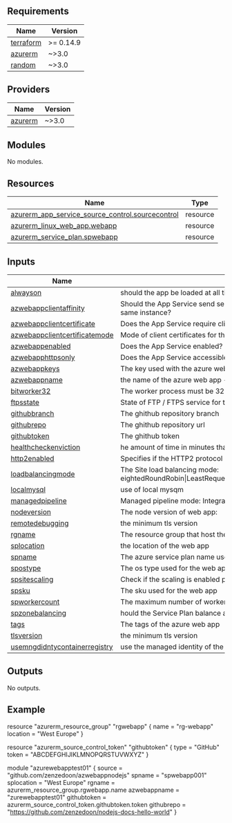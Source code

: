 ## Requirements

| Name | Version |
|------|---------|
| <a name="requirement_terraform"></a> [terraform](#requirement\_terraform) | >= 0.14.9 |
| <a name="requirement_azurerm"></a> [azurerm](#requirement\_azurerm) | ~>3.0 |
| <a name="requirement_random"></a> [random](#requirement\_random) | ~>3.0 |

## Providers

| Name | Version |
|------|---------|
| <a name="provider_azurerm"></a> [azurerm](#provider\_azurerm) | ~>3.0 |

## Modules

No modules.

## Resources

| Name | Type |
|------|------|
| [azurerm_app_service_source_control.sourcecontrol](https://registry.terraform.io/providers/hashicorp/azurerm/latest/docs/resources/app_service_source_control) | resource |
| [azurerm_linux_web_app.webapp](https://registry.terraform.io/providers/hashicorp/azurerm/latest/docs/resources/linux_web_app) | resource |
| [azurerm_service_plan.spwebapp](https://registry.terraform.io/providers/hashicorp/azurerm/latest/docs/resources/service_plan) | resource |

## Inputs

| Name | Description | Type | Default | Required |
|------|-------------|------|---------|:--------:|
| <a name="input_alwayson"></a> [alwayson](#input\_alwayson) | should the app be loaded at all times ? | `bool` | `true` | no |
| <a name="input_azwebappclientaffinity"></a> [azwebappclientaffinity](#input\_azwebappclientaffinity) | Should the App Service send session affinity cookies, which route client requests in the same session to the same instance? | `bool` | `false` | no |
| <a name="input_azwebappclientcertificate"></a> [azwebappclientcertificate](#input\_azwebappclientcertificate) | Does the App Service require client certificates for incoming requests? | `bool` | `false` | no |
| <a name="input_azwebappclientcertificatemode"></a> [azwebappclientcertificatemode](#input\_azwebappclientcertificatemode) | Mode of client certificates for this App Service: required\|Optional\|OptionalInteractiveUser | `string` | `"Optional"` | no |
| <a name="input_azwebappenabled"></a> [azwebappenabled](#input\_azwebappenabled) | Does the App Service enabled? | `bool` | `true` | no |
| <a name="input_azwebapphttpsonly"></a> [azwebapphttpsonly](#input\_azwebapphttpsonly) | Does the App Service accessible only via HTTPS? | `bool` | `true` | no |
| <a name="input_azwebappkeys"></a> [azwebappkeys](#input\_azwebappkeys) | The key used with the azure web app settings | `map` | `{}` | no |
| <a name="input_azwebappname"></a> [azwebappname](#input\_azwebappname) | the name of the azure web app - must be unique | `string` | n/a | yes |
| <a name="input_bitworker32"></a> [bitworker32](#input\_bitworker32) | The worker process must be 32 bit | `bool` | `true` | no |
| <a name="input_ftpsstate"></a> [ftpsstate](#input\_ftpsstate) | State of FTP / FTPS service for this function app:AllAllowed\|FtpsOnly\|Disabled | `string` | `"Disabled"` | no |
| <a name="input_githubbranch"></a> [githubbranch](#input\_githubbranch) | The ghithub repository branch | `string` | `"main"` | no |
| <a name="input_githubrepo"></a> [githubrepo](#input\_githubrepo) | The ghithub repository url | `string` | n/a | yes |
| <a name="input_githubtoken"></a> [githubtoken](#input\_githubtoken) | The ghithub token | `string` | n/a | yes |
| <a name="input_healthcheckenviction"></a> [healthcheckenviction](#input\_healthcheckenviction) | he amount of time in minutes that a node can be unhealthy before being removed from the load balancer | `number` | `2` | no |
| <a name="input_http2enabled"></a> [http2enabled](#input\_http2enabled) | Specifies if the HTTP2 protocol should be enabled | `bool` | `false` | no |
| <a name="input_loadbalancingmode"></a> [loadbalancingmode](#input\_loadbalancingmode) | The Site load balancing mode: eightedRoundRobin\|LeastRequests\|LeastResponseTime\|WeightedTotalTraffic\|RequestHash\|PerSiteRoundRobin | `string` | `"LeastRequests"` | no |
| <a name="input_localmysql"></a> [localmysql](#input\_localmysql) | use of local mysqm | `bool` | `false` | no |
| <a name="input_managedpipeline"></a> [managedpipeline](#input\_managedpipeline) | Managed pipeline mode: Integrated\|Classic | `string` | `"Integrated"` | no |
| <a name="input_nodeversion"></a> [nodeversion](#input\_nodeversion) | The node version of web app: | `string` | `"18-lts"` | no |
| <a name="input_remotedebugging"></a> [remotedebugging](#input\_remotedebugging) | the minimum tls version | `string` | `"1.2"` | no |
| <a name="input_rgname"></a> [rgname](#input\_rgname) | The resource group that host the azure web app | `string` | n/a | yes |
| <a name="input_splocation"></a> [splocation](#input\_splocation) | the location of the web app | `string` | `"West Europe"` | no |
| <a name="input_spname"></a> [spname](#input\_spname) | The azure service plan name used for the web app | `string` | n/a | yes |
| <a name="input_spostype"></a> [spostype](#input\_spostype) | The os type used for the web app | `string` | `"Linux"` | no |
| <a name="input_spsitescaling"></a> [spsitescaling](#input\_spsitescaling) | Check if the scaling is enabled per site | `bool` | `false` | no |
| <a name="input_spsku"></a> [spsku](#input\_spsku) | The sku used for the web app | `string` | `"B1"` | no |
| <a name="input_spworkercount"></a> [spworkercount](#input\_spworkercount) | The maximum number of workers to use in an Elastic SKU Plan. Cannot be set unless using an Elastic SKU | `number` | `1` | no |
| <a name="input_spzonebalancing"></a> [spzonebalancing](#input\_spzonebalancing) | hould the Service Plan balance across Availability Zones in the region | `bool` | `false` | no |
| <a name="input_tags"></a> [tags](#input\_tags) | The tags of the azure web app | `map` | `{}` | no |
| <a name="input_tlsversion"></a> [tlsversion](#input\_tlsversion) | the minimum tls version | `string` | `"1.2"` | no |
| <a name="input_usemngdidntycontainerregistry"></a> [usemngdidntycontainerregistry](#input\_usemngdidntycontainerregistry) | use the managed identity of the container registry? | `bool` | `false` | no |

## Outputs

No outputs.

## Example

resource "azurerm_resource_group" "rgwebapp" {
  name     = "rg-webapp"
  location = "West Europe"
}

resource "azurerm_source_control_token" "githubtoken" {
  type  = "GitHub"
  token = "ABCDEFGHIJIKLMNOPQRSTUVWXYZ"
}

module "azurewebapptest01" {
  source  = "github.com/zenzedoon/azwebappnodejs"
  spname  = "spwebapp001"
  splocation = "West Europe"
  rgname  = azurerm_resource_group.rgwebapp.name
  azwebappname  = "zurewebapptest01"
  githubtoken = azurerm_source_control_token.githubtoken.token
  githubrepo  = "https://github.com/zenzedoon/nodejs-docs-hello-world"
}